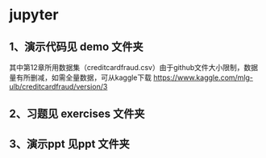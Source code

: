 # jupyter
## 1、演示代码见 demo 文件夹
其中第12章所用数据集（creditcardfraud.csv）由于github文件大小限制，数据量有所删减，如需全量数据，可从kaggle下载
https://www.kaggle.com/mlg-ulb/creditcardfraud/version/3
## 2、习题见 exercises 文件夹
## 3、演示ppt 见ppt 文件夹
